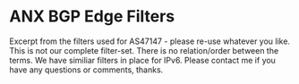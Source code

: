 # ANX BGP Edge Filters

Excerpt from the filters used for AS47147 - please re-use whatever you like. This is not our complete filter-set. There is no relation/order between the terms. We have similiar filters in place for IPv6. Please contact me if you have any questions or comments, thanks.
